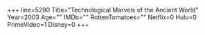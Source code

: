 +++
line=5290
Title="Technological Marvels of the Ancient World"
Year=2003
Age=""
IMDb=""
RottenTomatoes=""
Netflix=0
Hulu=0
PrimeVideo=1
Disney=0
+++

